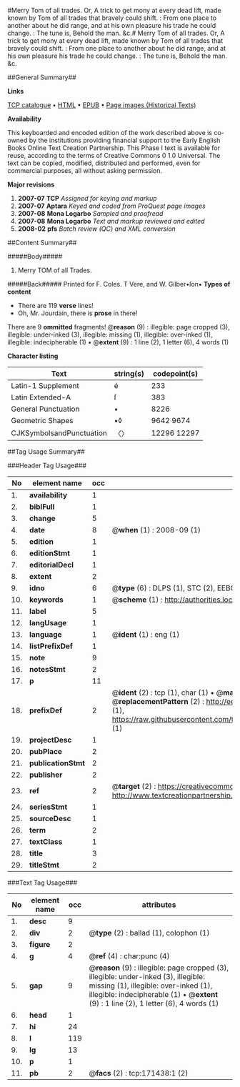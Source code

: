 #Merry Tom of all trades. Or, A trick to get mony at every dead lift, made known by Tom of all trades that bravely could shift. : From one place to another about he did range, and at his own pleasure his trade he could change. : The tune is, Behold the man. &c.#
Merry Tom of all trades. Or, A trick to get mony at every dead lift, made known by Tom of all trades that bravely could shift. : From one place to another about he did range, and at his own pleasure his trade he could change. : The tune is, Behold the man. &c.

##General Summary##

**Links**

[TCP catalogue](http://www.ota.ox.ac.uk/tcp/)  • 
[HTML](http://tei.it.ox.ac.uk/tcp/Texts-HTML/free/A89/A89095.html)  • 
[EPUB](http://tei.it.ox.ac.uk/tcp/Texts-EPUB/free/A89/A89095.epub) • 
[Page images (Historical Texts)](https://data.historicaltexts.jisc.ac.uk/view?pubId=eebo-45097858e&pageId=eebo-45097858e-171438-1)

**Availability**

This keyboarded and encoded edition of the
	       work described above is co-owned by the institutions
	       providing financial support to the Early English Books
	       Online Text Creation Partnership. This Phase I text is
	       available for reuse, according to the terms of Creative
	       Commons 0 1.0 Universal. The text can be copied,
	       modified, distributed and performed, even for
	       commercial purposes, all without asking permission.

**Major revisions**

1. __2007-07__ __TCP__ *Assigned for keying and markup*
1. __2007-07__ __Aptara__ *Keyed and coded from ProQuest page images*
1. __2007-08__ __Mona Logarbo__ *Sampled and proofread*
1. __2007-08__ __Mona Logarbo__ *Text and markup reviewed and edited*
1. __2008-02__ __pfs__ *Batch review (QC) and XML conversion*

##Content Summary##

#####Body#####

1. Merry TOM of all Trades.

#####Back#####
Printed for F. Coles. T Vere, and W. Gilber•ſon▪
**Types of content**

  * There are 119 **verse** lines!
  * Oh, Mr. Jourdain, there is **prose** in there!

There are 9 **ommitted** fragments! 
 @__reason__ (9) : illegible: page cropped (3), illegible: under-inked (3), illegible: missing (1), illegible: over-inked (1), illegible: indecipherable (1)  •  @__extent__ (9) : 1 line (2), 1 letter (6), 4 words (1)

**Character listing**


|Text|string(s)|codepoint(s)|
|---|---|---|
|Latin-1 Supplement|é|233|
|Latin Extended-A|ſ|383|
|General Punctuation|•|8226|
|Geometric Shapes|▪◊|9642 9674|
|CJKSymbolsandPunctuation|〈〉|12296 12297|

##Tag Usage Summary##

###Header Tag Usage###

|No|element name|occ|attributes|
|---|---|---|---|
|1.|__availability__|1||
|2.|__biblFull__|1||
|3.|__change__|5||
|4.|__date__|8| @__when__ (1) : 2008-09 (1)|
|5.|__edition__|1||
|6.|__editionStmt__|1||
|7.|__editorialDecl__|1||
|8.|__extent__|2||
|9.|__idno__|6| @__type__ (6) : DLPS (1), STC (2), EEBO-CITATION (1), OCLC (1), VID (1)|
|10.|__keywords__|1| @__scheme__ (1) : http://authorities.loc.gov/ (1)|
|11.|__label__|5||
|12.|__langUsage__|1||
|13.|__language__|1| @__ident__ (1) : eng (1)|
|14.|__listPrefixDef__|1||
|15.|__note__|9||
|16.|__notesStmt__|2||
|17.|__p__|11||
|18.|__prefixDef__|2| @__ident__ (2) : tcp (1), char (1)  •  @__matchPattern__ (2) : ([0-9\-]+):([0-9IVX]+) (1), (.+) (1)  •  @__replacementPattern__ (2) : http://eebo.chadwyck.com/downloadtiff?vid=$1&page=$2 (1), https://raw.githubusercontent.com/textcreationpartnership/Texts/master/tcpchars.xml#$1 (1)|
|19.|__projectDesc__|1||
|20.|__pubPlace__|2||
|21.|__publicationStmt__|2||
|22.|__publisher__|2||
|23.|__ref__|2| @__target__ (2) : https://creativecommons.org/publicdomain/zero/1.0/ (1), http://www.textcreationpartnership.org/docs/. (1)|
|24.|__seriesStmt__|1||
|25.|__sourceDesc__|1||
|26.|__term__|2||
|27.|__textClass__|1||
|28.|__title__|3||
|29.|__titleStmt__|2||


###Text Tag Usage###

|No|element name|occ|attributes|
|---|---|---|---|
|1.|__desc__|9||
|2.|__div__|2| @__type__ (2) : ballad (1), colophon (1)|
|3.|__figure__|2||
|4.|__g__|4| @__ref__ (4) : char:punc (4)|
|5.|__gap__|9| @__reason__ (9) : illegible: page cropped (3), illegible: under-inked (3), illegible: missing (1), illegible: over-inked (1), illegible: indecipherable (1)  •  @__extent__ (9) : 1 line (2), 1 letter (6), 4 words (1)|
|6.|__head__|1||
|7.|__hi__|24||
|8.|__l__|119||
|9.|__lg__|13||
|10.|__p__|1||
|11.|__pb__|2| @__facs__ (2) : tcp:171438:1 (2)|
